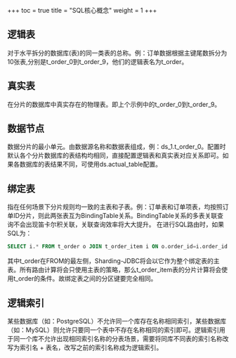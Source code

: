 +++
toc = true
title = "SQL核心概念"
weight = 1
+++

## 逻辑表

对于水平拆分的数据库(表)的同一类表的总称。例：订单数据根据主键尾数拆分为10张表,分别是t_order_0到t_order_9，他们的逻辑表名为t_order。

## 真实表

在分片的数据库中真实存在的物理表。即上个示例中的t_order_0到t_order_9。

## 数据节点

数据分片的最小单元。由数据源名称和数据表组成，例：ds_1.t_order_0。配置时默认各个分片数据库的表结构均相同，直接配置逻辑表和真实表对应关系即可。如果各数据库的表结果不同，可使用ds.actual_table配置。

## 绑定表

指在任何场景下分片规则均一致的主表和子表。例：订单表和订单项表，均按照订单ID分片，则此两张表互为BindingTable关系。BindingTable关系的多表关联查询不会出现笛卡尔积关联，关联查询效率将大大提升。
在进行SQL路由时，如果SQL为：

```sql
SELECT i.* FROM t_order o JOIN t_order_item i ON o.order_id=i.order_id WHERE o.user_id=? AND o.order_id=?
```

其中t_order在FROM的最左侧，Sharding-JDBC将会以它作为整个绑定表的主表。所有路由计算将会只使用主表的策略，那么t_order_item表的分片计算将会使用t_order的条件。故绑定表之间的分区键要完全相同。

## 逻辑索引

某些数据库（如：PostgreSQL）不允许同一个库存在名称相同索引，某些数据库（如：MySQL）则允许只要同一个表中不存在名称相同的索引即可。逻辑索引用于同一个库不允许出现相同索引名称的分表场景，需要将同库不同表的索引名称改写为索引名 + 表名，改写之前的索引名称成为逻辑索引。
